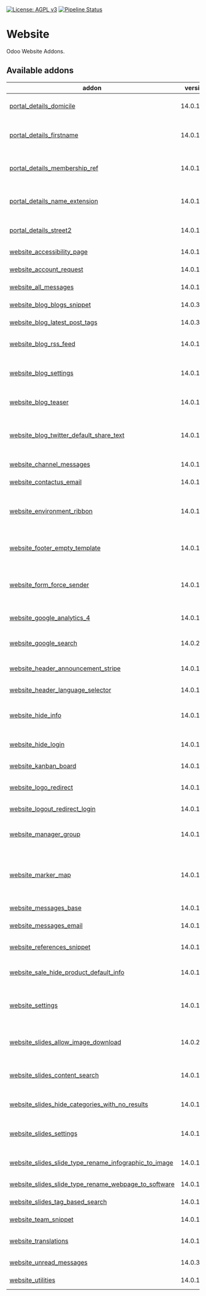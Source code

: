 [![License: AGPL v3](https://img.shields.io/badge/License-AGPL%20v3-blue.svg)](https://www.gnu.org/licenses/agpl-3.0)
[![Pipeline Status](https://gitlab.com/tawasta/odoo/website/badges/14.0-dev/pipeline.svg)](https://gitlab.com/tawasta/odoo/website/-/pipelines/)

Website
=======
Odoo Website Addons.

[//]: # (addons)

Available addons
----------------
addon | version | maintainers | summary
--- | --- | --- | ---
[portal_details_domicile](portal_details_domicile/) | 14.0.1.0.0 |  | Portal details edit domicile information
[portal_details_firstname](portal_details_firstname/) | 14.0.1.0.0 |  | Portal details replace name with first name and last name
[portal_details_membership_ref](portal_details_membership_ref/) | 14.0.1.0.0 |  | Show Membership Reference (partner.ref) in portal details.
[portal_details_name_extension](portal_details_name_extension/) | 14.0.1.0.0 |  | Portal details add name extension from connector_netvisor
[portal_details_street2](portal_details_street2/) | 14.0.1.0.0 |  | Portal details add optional field street 2
[website_accessibility_page](website_accessibility_page/) | 14.0.1.0.0 |  | Adds accessibility page
[website_account_request](website_account_request/) | 14.0.1.0.0 |  | Website account request Snippet
[website_all_messages](website_all_messages/) | 14.0.1.0.0 |  | All messages for website
[website_blog_blogs_snippet](website_blog_blogs_snippet/) | 14.0.3.0.0 |  | Improved Blogs Snippets
[website_blog_latest_post_tags](website_blog_latest_post_tags/) | 14.0.3.0.0 |  | Website Blog Latest Post Tags
[website_blog_rss_feed](website_blog_rss_feed/) | 14.0.1.1.1 |  | Ability to create custom RSS Feeds with multiple blogs.
[website_blog_settings](website_blog_settings/) | 14.0.1.1.0 |  | Customization settings under website frontend customize menu
[website_blog_teaser](website_blog_teaser/) | 14.0.1.0.0 |  | Edit blog post teaser from backend
[website_blog_twitter_default_share_text](website_blog_twitter_default_share_text/) | 14.0.1.0.0 |  | Make the default text customizable for when user shares blog posts to Twitter
[website_channel_messages](website_channel_messages/) | 14.0.1.0.1 |  | Channelmessages for website
[website_contactus_email](website_contactus_email/) | 14.0.1.0.0 |  | Contact Us form sents by email
[website_environment_ribbon](website_environment_ribbon/) | 14.0.1.0.0 |  | Show environment ribbon on website also. Only shows text 'TEST' on website side.
[website_footer_empty_template](website_footer_empty_template/) | 14.0.1.0.0 |  | Empty footer template for non inner content blocks
[website_form_force_sender](website_form_force_sender/) | 14.0.1.1.0 |  | Override the form sender to company email to avoid being marked as spam
[website_google_analytics_4](website_google_analytics_4/) | 14.0.1.0.0 |  | Enables Google Analytics 4 Global Site Tag (gtag.js)
[website_google_search](website_google_search/) | 14.0.2.0.0 |  | Global site search with Google Search
[website_header_announcement_stripe](website_header_announcement_stripe/) | 14.0.1.1.0 |  | Announcement Stripe to Website header
[website_header_language_selector](website_header_language_selector/) | 14.0.1.0.0 |  | Language selector for website header
[website_hide_info](website_hide_info/) | 14.0.1.0.1 |  | Hides Odoo System Information on at /website/info
[website_hide_login](website_hide_login/) | 14.0.1.0.0 |  | Hide Odoo native login, but show oAuth-logins
[website_kanban_board](website_kanban_board/) | 14.0.1.0.0 |  | Website Kanban Board
[website_logo_redirect](website_logo_redirect/) | 14.0.1.0.0 |  | Redirects website logo to a custom URL
[website_logout_redirect_login](website_logout_redirect_login/) | 14.0.1.0.0 |  | Redirect to Login view after Logout
[website_manager_group](website_manager_group/) | 14.0.1.0.0 |  | new Website Permission Group to limit access for designers & editors
[website_marker_map](website_marker_map/) | 14.0.1.0.0 |  | Map thats shows markers and info windows on google maps that it gets from the backend
[website_messages_base](website_messages_base/) | 14.0.1.0.1 |  | Base for website messages features
[website_messages_email](website_messages_email/) | 14.0.1.0.1 |  | Email template for website messages
[website_references_snippet](website_references_snippet/) | 14.0.1.0.0 |  | Website References Snippet
[website_sale_hide_product_default_info](website_sale_hide_product_default_info/) | 14.0.1.0.0 |  | Website sale product hide default info
[website_settings](website_settings/) | 14.0.1.0.5 |  | Website toggleable settings under customize menu and other setting options
[website_slides_allow_image_download](website_slides_allow_image_download/) | 14.0.2.0.0 |  | Stores original high-res image and provides a download button
[website_slides_content_search](website_slides_content_search/) | 14.0.1.0.0 |  | Search through website slides contents on the website
[website_slides_hide_categories_with_no_results](website_slides_hide_categories_with_no_results/) | 14.0.1.0.0 |  | Hide categories with no matches in search results
[website_slides_settings](website_slides_settings/) | 14.0.1.2.0 |  | Website Slides toggleable settings under website customize menu
[website_slides_slide_type_rename_infographic_to_image](website_slides_slide_type_rename_infographic_to_image/) | 14.0.1.0.0 |  | Rename infographic to image
[website_slides_slide_type_rename_webpage_to_software](website_slides_slide_type_rename_webpage_to_software/) | 14.0.1.0.0 |  | Rename web page to software
[website_slides_tag_based_search](website_slides_tag_based_search/) | 14.0.1.0.0 |  | Tag-based search for slides
[website_team_snippet](website_team_snippet/) | 14.0.1.0.0 |  | Website team Snippet
[website_translations](website_translations/) | 14.0.1.4.4 |  | Website translations in backend
[website_unread_messages](website_unread_messages/) | 14.0.3.1.1 |  | Unread messages for website
[website_utilities](website_utilities/) | 14.0.1.0.0 |  | Useful website utilities

[//]: # (end addons)

